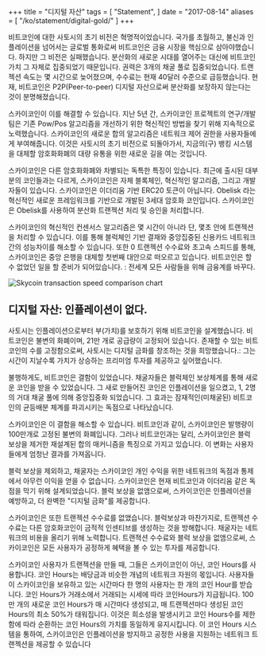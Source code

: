 +++
title = "디지털 자산"
tags = [
    "Statement",
]
date = "2017-08-14"
aliases = [
	"/ko/statement/digital-gold/"
]
+++

비트코인에 대한 사토시의 초기 비전은 혁명적이었습니다.
국가를 초월하고, 불신과 인플레이션을 넘어서는 글로벌 통화로써
비트코인은 금융 시장을 핵심으로 삼아야했습니다. 하지만 그 비전은 실패했습니다.
분산화의 새로운 시대를 열어주는 대신에 비트코인 가치 그 자체로 집중되었기 때문입니다. 권력은 3개의 채굴 풀로 집중되었습니다.
트랜젝션 속도는 몇 시간으로 늦어졌으며, 수수료는 현재 40달러 수준으로 급등했습니다.
현재, 비트코인은 P2P(Peer-to-peer) 디지털 자산으로써 분산화를 보장하지 않는다는 것이 분명해졌습니다.

스카이코인이 이를 해결할 수 있습니다. 지난 5년 간, 스카이코인 프로젝트의 연구/개발팀은
기존 Pow/Pos 알고리즘을 개선하기 위한 혁신적인 방법을 찾기 위해 지속적으로 노력했습니다.
스카이코인의 새로운 합의 알고리즘은 네트워크 제어 권한을 사용자들에게 부여해줍니다.
이것은 사토시의 초기 비전으로 되돌아가서, 지금의(구) 뱅킹 시스템을 대체할 암호화화폐의
대량 유통을 위한 새로운 길을 여는 것입니다.

스카이코인은 다른 암호화화폐와 차별되는 독특한 특징이 있습니다.
최근에 출시된 대부분의 코인들과는 다르게, 스카이코인은 자체 블록체인, 혁신적인 알고리즘,
그리고 개발자들이 있습니다. 스카이코인은 이더리움 기반 ERC20 토큰이 아닙니다.
Obelisk 라는 혁신적인 새로운 프레임워크를 기반으로 개발된 3세대 암호화 코인입니다.
스카이코인은 Obelisk를 사용하여 분산화 트랜젝션 처리 및 승인을 처리합니다.

스카이코인의 혁신적인 컨센서스 알고리즘은 몇 시간이 아니라 단, 몇초 안에 트랜젝션을 처리할 수 있습니다.
이를 통해 블럭체인 기반 결재와 중앙집중된 신용카드 네트워크 간의 성능차이를 해소할 수 있습니다.
또한 0 트랜젝션 수수료와 초고속 스피드를 통해, 스카이코인은 중앙 은행을 대체할 첫번째 대안으로 떠오르고 있습니다.
비트코인은 할 수 없었던 일을 할 준비가 되어있습니다. : 전세계 모든 사람들을 위해 금융계를 바꾸다.

![Skycoin transaction speed comparison chart](https://i.imgur.com/i0KNIIr.jpg)

## 디지털 자산: 인플레이션이 없다.

사토시는 인플레이션으로부터 부(가치)를 보호하기 위해 비트코인을 설계했습니다. 비트코인은 불변의 화폐이며,
21만 개로 공급량이 고정되어 있습니다.
존재할 수 있는 비트코인의 수를 고정함으로써, 사토시는 디지털 금화를 창조하는 것을 희망했습니다.:
그는 시간이 지날수록 가치가 상승하는 프리미엄 투자를 제공하고 싶어했습니다.

불행하게도, 비트코인은 결함이 있었습니다. 채굴자들은 블럭체인 보상체계를 통해 새로운 코인을 받을 수 있었습니다.
그 새로 만들어진 코인은 인플레이션을 일으켰고, 1, 2명의 거대 채굴 풀에 의해 중앙집중화 되었습니다.
그 효과는 잠재적인(미채굴된) 비트코인의 균등배분 체계를 파괴시키는 독점으로 나타났습니다.

스카이코인은 이 결함을 해소할 수 있습니다. 비트코인과 같이, 스카이코인은 발행량이 100만개로 고정된
불변의 화폐입니다. 그러나 비트코인과는 달리, 스카이코인은 블럭 보상을 제거한 재설계된 합의 매커니즘을 특징으로 가지고 있습니다.
이 변화는 사용자들에게 엄청난 결과를 가져옵니다.

블럭 보상을 제외하고, 채굴자는 스카이코인 개인 수익을 위한 네트워크의 독점과 통제에서 아무런 이익을 얻을 수 없습니다.
스카이코인은 현재 비트코인과 이더리움 같은 독점을 막기 위해 설계되었습니다.
블럭 보상을 없앰으로써, 스카이코인은 인플레이션을 예방하고, 더 완벽한 "디지털 금화"를 제공합니다.

스카이코인은 또한 트랜젝션 수수료를 없앴습니다.
블럭보상과 마찬가지로, 트랜젝션 수수료는 다른 암호화코인이 금적적 인센티브를 생성하는 것을 방해합니다.
채굴자는 네트워크의 비용을 올리기 위해 노력합니다.
트랜젹션 수수료와 블럭 보상을 없앰으로써, 스카이코인은 모든 사용자가 공정하게 혜택을 볼 수 있는 투자를 제공합니다.

스카이코인 사용자가 트랜젝션을 만들 때, 그들은 스카이코인이 아닌, 코인 Hours를 사용합니다.
코인 Hours는 배당금과 비슷한 개념의 네트워크 자원의 몫입니다. 사용자들이 스카이코인을 보유하고 있는 시간마다 한 명의 사용자는
한 개의 코인 Hour를 받습니다. 코인 Hours가 거래소에서 거래되는 시세에 따라 코인Hours가 지급됩니다.
100만 개의 새로운 코인 Hours가 매 시간마다 생성되고, 매 트랜젝션마다 생성된 코인 Hours의 최소 50%가
태워집니다. 이것은 희소성을 발생시키고 코인 Hours수를 제한함에 따라 순환하는 코인 Hours의 가치를 동일하게 유지시킵니다.
이 코인 Hours 시스템을 통하여, 스카이코인은 인플레이션을 방지하고 공정한 사용을 지원하는 네트워크 트랜젝션을 제공할 수 있습니다
